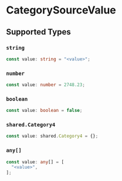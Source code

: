 # CategorySourceValue


## Supported Types

### `string`

```typescript
const value: string = "<value>";
```

### `number`

```typescript
const value: number = 2748.23;
```

### `boolean`

```typescript
const value: boolean = false;
```

### `shared.Category4`

```typescript
const value: shared.Category4 = {};
```

### `any[]`

```typescript
const value: any[] = [
  "<value>",
];
```

